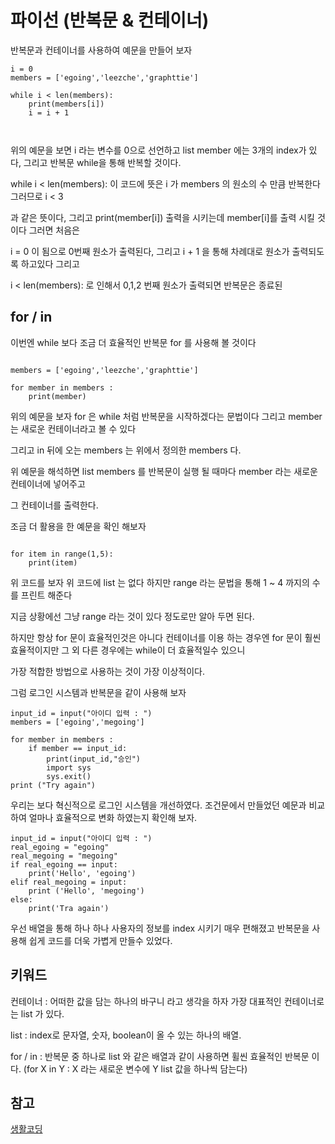 # 파이선 (반복문 & 컨테이너)

반복문과 컨테이너를 사용하여 예문을 만들어 보자

```
i = 0
members = ['egoing','leezche','graphttie']

while i < len(members):
	print(members[i]) 
	i = i + 1



```

위의 예문을 보면 i 라는 변수를 0으로 선언하고 list member 에는 3개의 index가 있다, 그리고 반복문 while을 통해 반복할 것이다.

while i < len(members): 이 코드에 뜻은 i 가 members 의 원소의 수 만큼 반복한다 그러므로 i < 3

과 같은 뜻이다, 그리고 print(member[i]) 출력을 시키는데 member[i]를 출력 시킬 것이다 그러면 처음은

i = 0 이 됨으로 0번째 원소가 출력된다, 그리고 i + 1 을 통해 차례대로 원소가 출력되도록 하고있다 그리고

i < len(members): 로 인해서 0,1,2 번째 원소가 출력되면 반복문은 종료된 

## for / in

이번엔 while 보다 조금 더 효율적인 반복문 for 를 사용해 볼 것이다

```

members = ['egoing','leezche','graphttie']

for member in members :
	print(member)
```

위의 예문을 보자 for 은 while 처럼 반복문을 시작하겠다는 문법이다 그리고 member 는 새로운 컨테이너라고 볼 수 있다

그리고 in 뒤에 오는 members 는 위에서 정의한 members 다.

위 예문을 해석하면 list members 를 반복문이 실행 될 때마다 member 라는 새로운 컨테이너에 넣어주고 

그 컨테이너를 출력한다. 

조금 더 활용을 한 예문을 확인 해보자

```

for item in range(1,5):
	print(item)

```

위 코드를 보자 위 코드에 list 는 없다 하지만 range 라는 문법을 통해 1 ~ 4 까지의 수를 프린트 해준다

지금 상황에선 그냥 range 라는 것이 있다 정도로만 알아 두면 된다.

하지만 항상 for 문이 효율적인것은 아니다 컨테이너를 이용 하는 경우엔 for 문이 훨씬 효율적이지만 그 외 
다른 경우에는 while이 더 효율적일수 있으니 

가장 적합한 방법으로 사용하는 것이 가장 이상적이다.


그럼 로그인 시스템과 반복문을 같이 사용해 보자
```
input_id = input("아이디 입력 : ")
members = ['egoing','megoing']

for member in members :
	if member == input_id:
		print(input_id,"승인")
		import sys
		sys.exit() 
print ("Try again")
```

우리는 보다 혁신적으로 로그인 시스템을 개선하였다. 조건문에서 만들었던 예문과 비교하여 얼마나 효율적으로 변화 하였는지 확인해 보자.
```
input_id = input("아이디 입력 : ")
real_egoing = "egoing"
real_megoing = "megoing"
if real_egoing == input:
	print('Hello', 'egoing')
elif real_megoing = input:
	print ('Hello', 'megoing')
else:
	print('Tra again')
``` 

우선 배열을 통해 하나 하나 사용자의 정보를 index 시키기 매우 편해졌고 반복문을 사용해 쉽게 코드를 더욱 가볍게 만들수 있었다.

## 키워드

컨테이너 : 어떠한 값을 담는 하나의 바구니 라고 생각을 하자 가장 대표적인 컨테이너로는 list 가 있다.

list : index로 문자열, 숫자, boolean이 올 수 있는 하나의 배열.

for / in : 반복문 중 하나로 list 와 같은 배열과 같이 사용하면 휠씬 효율적인 반복문 이다. (for X in Y : X 라는 새로운 변수에 Y list 값을 하나씩 담는다)

## 참고
[생활코딩](https://opentutorials.org/course/1750/9874)




 
